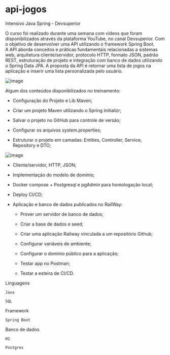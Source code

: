 # api-jogos
Intensivo Java Spring - Devsuperior 

O curso foi realizado durante uma semana com vídeos que foram disponibilizados através da plataforma YouTube, no canal Devsuperior. Com o objetivo de desenvolver uma API utilizando o framework Spring Boot.  
A API aborda conceitos e práticas fundamentais relacionadas a sistemas web, arquitetura cliente/servidor, protocolo HTTP, formato JSON, padrão REST, 
estruturação de projeto e integração com banco de dados utilizando o Spring Data JPA. A proposta da API é retornar uma lista de jogos na aplicação e inserir uma lista personalizada pelo usuário. 

![image](https://github.com/ebpacheco/api-jogos/assets/113384855/f21b38fd-631b-460c-b529-8f53aa8b5198)

Algum dos conteúdos disponibilizados no treinamento: 

* Configuração do Projeto e Lib Maven;  

* Criar um projeto Maven utilizando o Spring Initializr;  

* Salvar o projeto no GitHub para controle de versão; 

* Configurar os arquivos system.properties; 

* Estruturar o projeto em camadas: Entities, Controller, Service, Repository e DTO; 

![image](https://github.com/ebpacheco/api-jogos/assets/113384855/1e358719-7fa9-4246-b11c-94d74feab6a4)

* Cliente/servidor, HTTP, JSON; 

* Implementação do modelo de domínio; 

* Docker compose + Postgresql e pgAdmin para homologação local; 

* Deploy CI/CD;  

* Aplicação e banco de dados publicados no RailWay: 

	* Prover um servidor de banco de dados; 

	* Criar a base de dados e seed; 

	* Criar uma aplicação Railway vinculada a um repositório Github; 

	* Configurar variáveis de ambiente;

	* Configurar o domínio público para a aplicação;

	* Testar app no Postman;

	* Testar a esteira de CI/CD. 

  

  

Linguagens 

    Java 

    SQL 

  

Framework 

    Spring Boot 

  

Banco de dados 

    H2 

    Postgres 
   
